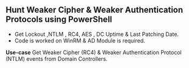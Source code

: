 ## Hunt Weaker Cipher & Weaker Authentication Protocols using PowerShell
- Get Lockout ,NTLM , RC4, AES , DC Uptime & Last Patching Date.
- Code is worked on WinRM & AD Module is required.

**Use-case**
Get Weaker Cipher (RC4) & Weaker Authentication Protocol (NTLM) events from Domain Controllers.  



